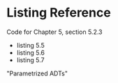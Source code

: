 # Listing Reference


Code for Chapter 5, section 5.2.3

- listing 5.5
- listing 5.6
- listing 5.7

"Parametrized ADTs"
